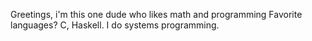 Greetings, i'm this one dude who likes math and programming
Favorite languages? C, Haskell.
I do systems programming.
